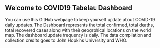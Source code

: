 ## Welcome to COVID19 Tabelau Dashboard

You can use this GitHub webpage to keep yourself update about COVID-19 daily updates. The Dashboard represents the total confirmed, total deaths, total recovered cases along with their geogrphical locations on the world map. The dashboard update frequency is daily. The data compilation and collection credits goes to John Hopkins University and WHO.
